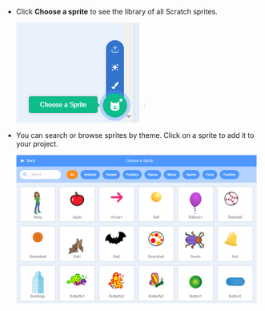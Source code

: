 + Click **Choose a sprite** to see the library of all Scratch sprites.
    
    ![لقطة الشاشة](images/sprite-library.png)

+ You can search or browse sprites by theme. Click on a sprite to add it to your project.
    
    ![لقطة الشاشة](images/sprite-choose.png)